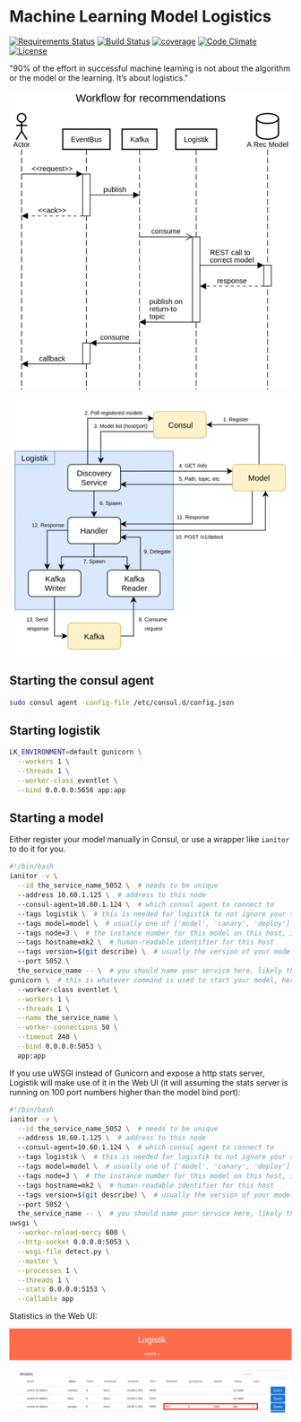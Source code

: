 # Machine Learning Model Logistics

[![Requirements Status](https://requires.io/github/thenetcircle/logistik/requirements.svg?branch=master)](https://requires.io/github/thenetcircle/logistik/requirements/?branch=master)
[![Build Status](https://travis-ci.org/thenetcircle/logistik.svg?branch=master)](https://travis-ci.org/thenetcircle/logistik)
[![coverage](https://codecov.io/gh/thenetcircle/logistik/branch/master/graph/badge.svg)](https://codecov.io/gh/thenetcircle/logistik)
[![Code Climate](https://codeclimate.com/github/thenetcircle/logistik/badges/gpa.svg)](https://codeclimate.com/github/thenetcircle/logistik)
[![License](https://img.shields.io/github/license/thenetcircle/logistik.svg)](LICENSE)

"90% of the effort in successful machine learning is not about the algorithm or the model or the learning. It’s about logistics."

![Flow](docs/workflow-for-recs.png)

<a href="docs/diagram.png"><img src="docs/diagram.png" width="570" alt="Diagram"></a>

## Starting the consul agent

```bash
sudo consul agent -config-file /etc/consul.d/config.json
```

## Starting logistik

```bash
LK_ENVIRONMENT=default gunicorn \
  --workers 1 \
  --threads 1 \
  --worker-class eventlet \
  --bind 0.0.0.0:5656 app:app
```

## Starting a model

Either register your model manually in Consul, or use a wrapper like `ianitor` to do it for you.

```bash
#!/bin/bash
ianitor -v \
  --id the_service_name_5052 \  # needs to be unique
  --address 10.60.1.125 \  # address to this node
  --consul-agent=10.60.1.124 \  # which consul agent to connect to
  --tags logistik \  # this is needed for logistik to not ignore your service in consul
  --tags model=model \  # usually one of ['model', 'canary', 'deploy']
  --tags node=3 \  # the instance number for this model on this host, if you run more than one
  --tags hostname=mk2 \  # human-readable identifier for this host
  --tags version=$(git describe) \  # usually the version of your model, using the git tag here
  --port 5052 \
  the_service_name -- \  # you should name your service here, likely the name of your model
gunicorn \  # this is whatever command is used to start your model, here we're using gunicorn
  --worker-class eventlet \
  --workers 1 \
  --threads 1 \
  --name the_service_name \
  --worker-connections 50 \
  --timeout 240 \
  --bind 0.0.0.0:5053 \
  app:app
```

If you use uWSGI instead of Gunicorn and expose a http stats server, Logistik will make use of it in the Web UI 
(it will assuming the stats server is running on 100 port numbers higher than the model bind port):

```bash
#!/bin/bash
ianitor -v \
  --id the_service_name_5052 \  # needs to be unique
  --address 10.60.1.125 \  # address to this node
  --consul-agent=10.60.1.124 \  # which consul agent to connect to
  --tags logistik \  # this is needed for logistik to not ignore your service in consul
  --tags model=model \  # usually one of ['model', 'canary', 'deploy']
  --tags node=3 \  # the instance number for this model on this host, if you run more than one
  --tags hostname=mk2 \  # human-readable identifier for this host
  --tags version=$(git describe) \  # usually the version of your model, using the git tag here
  --port 5052 \
  the_service_name -- \  # you should name your service here, likely the name of your model
uwsgi \
  --worker-reload-mercy 600 \
  --http-socket 0.0.0.0:5053 \
  --wsgi-file detect.py \
  --master \
  --processes 1 \
  --threads 1 \
  --stats 0.0.0.0:5153 \
  --callable app
```

Statistics in the Web UI:

<a href="docs/stats.png"><img src="docs/stats.png" width="570" alt="Model statistics"></a>
